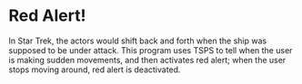 # Red Alert!

In Star Trek, the actors would shift back and forth when the ship was supposed to be under attack. This program uses TSPS to tell when the user is making sudden movements, and then activates red alert; when the user stops moving around, red alert is deactivated.

